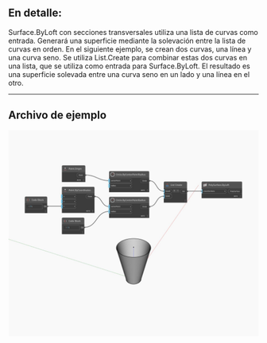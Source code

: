 ## En detalle:
Surface.ByLoft con secciones transversales utiliza una lista de curvas como entrada. Generará una superficie mediante la solevación entre la lista de curvas en orden. En el siguiente ejemplo, se crean dos curvas, una línea y una curva seno. Se utiliza List.Create para combinar estas dos curvas en una lista, que se utiliza como entrada para Surface.ByLoft. El resultado es una superficie solevada entre una curva seno en un lado y una línea en el otro.
___
## Archivo de ejemplo

![ByLoft (crossSections)](./Autodesk.DesignScript.Geometry.Surface.ByLoft(crossSections)_img.jpg)

